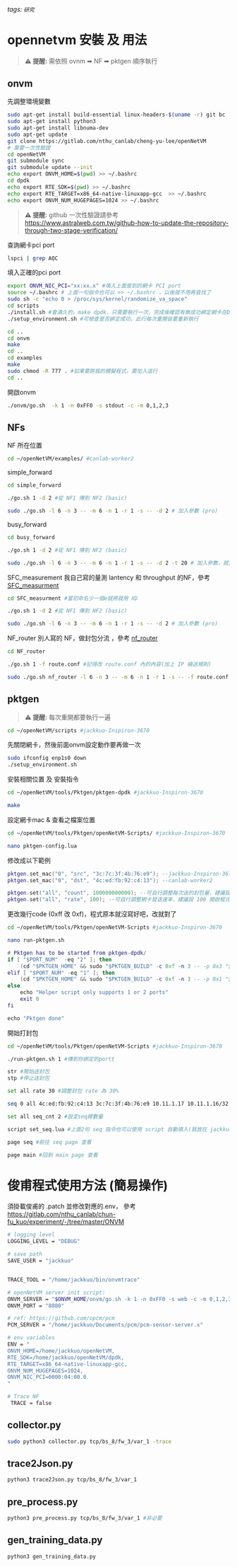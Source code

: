 ###### tags: `研究`
# opennetvm 安裝 及 用法
> **⚠ 提醒:** 
> 需依照 ovnm ➡ NF ➡ pktgen 順序執行
## onvm
先調整環境變數
```bash
sudo apt-get install build-essential linux-headers-$(uname -r) git bc
sudo apt-get install python3
sudo apt-get install libnuma-dev
sudo apt-get update
git clone https://gitlab.com/nthu_canlab/cheng-yu-lee/openNetVM
# 需要一次性驗證
cd openNetVM
git submodule sync
git submodule update --init
echo export ONVM_HOME=$(pwd) >> ~/.bashrc
cd dpdk
echo export RTE_SDK=$(pwd) >> ~/.bashrc
echo export RTE_TARGET=x86_64-native-linuxapp-gcc  >> ~/.bashrc
echo export ONVM_NUM_HUGEPAGES=1024 >> ~/.bashrc
```
> **⚠ 提醒:** 
> github 一次性驗證請參考 https://www.astralweb.com.tw/github-how-to-update-the-repository-through-two-stage-verification/  

查詢網卡pci port
```bash
lspci | grep AQC
```
填入正確的pci port
```bash
export ONVM_NIC_PCI="xx:xx.x" #填入上面查到的網卡 PCI port
source ~/.bashrc # 上面一句指令也可以 >> ~/.bashrc ，以後就不用再查找了
sudo sh -c "echo 0 > /proc/sys/kernel/randomize_va_space"
cd scripts
./install.sh #會滿久的，make dpdk，只需要執行一次，完成後確認有無成功綁定網卡在DPDK上
./setup_environment.sh #可檢查是否綁定成功，此行每次重開皆要重新執行

cd ..
cd onvm
make
cd ..
cd examples
make
sudo chmod -R 777 . #如果要跑我的模擬程式，要加入這行
cd ..
```
開啟onvm
```bash
./onvm/go.sh  -k 1 -n 0xFF0 -s stdout -c -m 0,1,2,3
```
## NFs
NF 所在位置
```bash
cd ~/openNetVM/examples/ #canlab-worker2
```
simple_forward
```bash
cd simple_forward

./go.sh 1 -d 2 #從 NF1 傳到 NF2 (basic)

sudo ./go.sh -l 6 -n 3 -- -m 6 -n 1 -r 1 -s -- -d 2 # 加入參數 (pro)

```


busy_forward
```bash
cd busy_forward

./go.sh 1 -d 2 #從 NF1 傳到 NF2 (basic)

sudo ./go.sh -l 6 -n 3 -- -m 6 -n 1 -r 1 -s -- -d 2 -t 20 # 加入參數，就算只想當 simple_forward 也必須加上 -t 0 (pro)

```
SFC_measurement
我自己寫的量測 lantency 和 throughput 的NF，參考 [SFC_measurment](examples/SFC_measurment)  
```bash
cd SFC_measurment #當初命名少一個e就將就用 XD

./go.sh 1 -d 2 #從 NF1 傳到 NF2 (basic)

sudo ./go.sh -l 6 -n 3 -- -m 6 -n 1 -r 1 -s -- -d 2 # 加入參數 (pro)

```
NF_router
別人寫的 NF，做封包分流 ，參考 [nf_router](examples/nf_router)  
```bash
cd NF_router

./go.sh 1 -f route.conf #記得改 route.conf 內的內容(加上 IP 繞送規則)

sudo ./go.sh nf_router -l 6 -n 3 -- -m 6 -n 1 -r 1 -s -- -f route.conf # 加入參數 (pro)  

```
## pktgen
> **⚠ 提醒:** 
> 每次重開都要執行一遍


```bash
cd ~/openNetVM/scripts #jackkuo-Inspiron-3670
```
先關閉網卡，然後前面onvm設定動作要再做一次
```bash
sudo ifconfig enp1s0 down
./setup_environment.sh
```

安裝相關位置 及 安裝指令
```bash
cd ~/openNetVM/tools/Pktgen/pktgen-dpdk #jackkuo-Inspiron-3670
```
```bash
make
```
設定網卡mac & 查看之檔案位置
```bash
cd ~/openNetVM/tools/Pktgen/openNetVM-Scripts/ #jackkuo-Inspiron-3670
```
```bash
nano pktgen-config.lua
```
修改成以下範例
```lua
pktgen.set_mac("0", "src", "3c:7c:3f:4b:76:e9"); --jackkuo-Inspiron-3670
pktgen.set_mac("0", "dst", "4c:ed:fb:92:c4:13"); --canlab-worker2

pktgen.set("all", "count", 100000000000); --可自行調整每次送的封包量，建議設個非常大的數字
pktgen.set("all", "rate", 100); --可自行調整網卡發送速率，建議設 100 開啟程式後再用 set 指令調整
```
更改幾行code (0xff 改 0xf)，程式原本就沒寫好吧，改就對了
```bash
cd ~/openNetVM/tools/Pktgen/openNetVM-Scripts #jackkuo-Inspiron-3670
```
```bash
nano run-pktgen.sh
```
```lua
# Pktgen has to be started from pktgen-dpdk/
if [ "$PORT_NUM"  -eq "2" ]; then
    (cd "$PKTGEN_HOME" && sudo "$PKTGEN_BUILD" -c 0xf -n 3 -- -p 0x3 "$PORT_MASK" -P -m "[1:2].0, [3:4].1>
elif [ "$PORT_NUM" -eq "1" ]; then
    (cd "$PKTGEN_HOME" && sudo "$PKTGEN_BUILD" -c 0xf -n 3 -- -p 0x1 "$PORT_MASK" -P -m "[1:2].0" -f "$PK>
else
    echo "Helper script only supports 1 or 2 ports"
    exit 0
fi

echo "Pktgen done"

```
開始打封包
```bash
cd ~/openNetVM/tools/Pktgen/openNetVM-Scripts #jackkuo-Inspiron-3670
```
```bash
./run-pktgen.sh 1 #傳到你綁定的portt
```
```bash
str #開始送封包
stp #停止送封包

set all rate 30 #調整封包 rate 為 30%

seq 0 all 4c:ed:fb:92:c4:13 3c:7c:3f:4b:76:e9 10.11.1.17 10.11.1.16/32 1234 1234 ipv4 udp 0 64 #使用 seq 設定發送不同種類封包

set all seq_cnt 2 #設定seq總數量

script set_seq.lua #上面2句 seq 指令也可以使用 script 自動填入(我放在 jackkuo-Inspiron-3670 這台電腦/openNetVM/tools/Pktgen/openNetVM-Scripts 目錄內)

page seq #前往 seq page 查看

page main #回到 main page 查看

```


# 俊甫程式使用方法 (簡易操作)
須掛載俊甫的 .patch
並修改對應的.env，
參考 https://gitlab.com/nthu_canlab/chun-fu_kuo/experiment/-/tree/master/ONVM
```bash
# logging level
LOGGING_LEVEL = "DEBUG"

# save path
SAVE_USER = "jackkuo"


TRACE_TOOL = "/home/jackkuo/bin/onvmtrace"

# openNetVM server init script:
ONVM_SERVER = "$ONVM_HOME/onvm/go.sh -k 1 -n 0xFF0 -s web -c -m 0,1,2,3 -p 8080"
ONVM_PORT = "8080"

# ref: https://github.com/opcm/pcm
PCM_SERVER = "/home/jackkuo/Documents/pcm/pcm-sensor-server.x"

# env variables
ENV = "
ONVM_HOME=/home/jackkuo/openNetVM,
RTE_SDK=/home/jackkuo/openNetVM/dpdk,
RTE_TARGET=x86_64-native-linuxapp-gcc,
ONVM_NUM_HUGEPAGES=1024,
ONVM_NIC_PCI=0000:04:00.0
"

# Trace NF
 TRACE = false
```

## collector.py
```bash
sudo python3 collector.py tcp/bs_8/fw_3/var_1 -trace
```

## trace2Json.py
```bash
python3 trace2Json.py tcp/bs_8/fw_3/var_1
```
## pre_process.py
```bash
python3 pre_process.py tcp/bs_8/fw_3/var_1 #非必要
```
## gen_training_data.py
```bash
python3 gen_training_data.py
```
